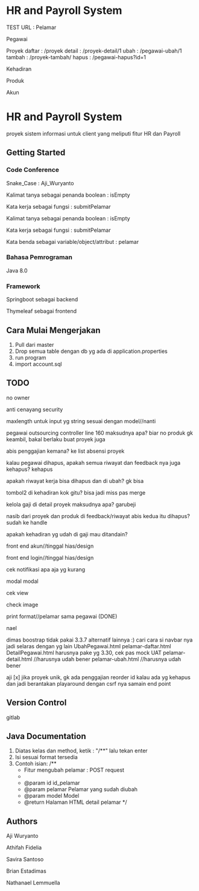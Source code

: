 # HR and Payroll System
TEST
URL : 
Pelamar

Pegawai

Proyek
daftar : /proyek
detail : /proyek-detail/1
ubah : /pegawai-ubah/1
tambah : /proyek-tambah/
hapus : /pegawai-hapus?id=1

Kehadiran

Produk

Akun


# HR and Payroll System

proyek sistem informasi untuk client yang meliputi fitur HR dan Payroll

## Getting Started

### Code Conference
Snake_Case : Aji_Wuryanto

Kalimat tanya sebagai penanda boolean : isEmpty

Kata kerja sebagai fungsi : submitPelamar

Kalimat tanya sebagai penanda boolean : isEmpty

Kata kerja sebagai fungsi : submitPelamar

Kata benda sebagai variable/object/attribut : pelamar

### Bahasa Pemrograman

Java 8.0

### Framework
Springboot sebagai backend

Thymeleaf sebagai frontend

## Cara Mulai Mengerjakan

1. Pull dari master
2. Drop semua table dengan db yg ada di application.properties
3. run program
4. import account.sql



## TODO

no owner

anti cenayang security

maxlength untuk input yg string sesuai dengan model//nanti

pegawai outsourcing controller line 160 maksudnya apa? biar no produk gk keambil, bakal berlaku buat proyek juga

abis penggajian kemana? ke list absensi proyek

kalau pegawai dihapus, apakah semua riwayat dan feedback nya juga kehapus? kehapus

apakah riwayat kerja bisa dihapus dan di ubah? gk bisa

tombol2 di kehadiran kok gitu? bisa jadi miss pas merge

kelola gaji di detail proyek maksudnya apa? garubeji

nasib dari proyek dan produk di feedback/riwayat abis kedua itu dihapus? sudah ke handle

apakah kehadiran yg udah di gaji mau ditandain?

front end akun//tinggal hias/design

front end login//tinggal hias/design

cek notifikasi apa aja yg kurang

modal modal

cek view

check image

print format//pelamar sama pegawai (DONE)

nael

dimas
boostrap tidak pakai 3.3.7 alternatif lainnya :) cari cara si navbar nya jadi selaras dengan yg lain
	UbahPegawai.html
	pelamar-daftar.html
	DetailPegawai.html harusnya pake yg 3.30, cek pas mock UAT
	pelamar-detail.html //harusnya udah bener
	pelamar-ubah.html //harusnya udah bener

aji
[x] jika proyek unik, gk ada penggajian 
reorder id kalau ada yg kehapus dan jadi berantakan
playaround dengan csrf nya
samain end point


## Version Control

gitlab

## Java Documentation
1. Diatas kelas dan method, ketik : "/**" lalu tekan enter
2. Isi sesuai format tersedia
3. Contoh isian:
/**
    * Fitur mengubah pelamar : POST request
	* 
	* @param id      id_pelamar
	* @param pelamar Pelamar yang sudah diubah
	* @param model   Model
	* @return Halaman HTML detail pelamar
*/


## Authors

Aji Wuryanto

Athifah Fidelia 

Savira Santoso

Brian Estadimas

Nathanael Lemmuella

